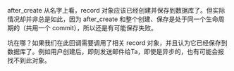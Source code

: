 after\_create 从名字上看，record 对象应该已经创建并保存到数据库了。但实际情况却并非总是如此，因为 after\_create 和整个创建、保存是处于同一个生命周期的（共用一个 commit），所以还是有可能保存失败。

坑在哪？如果我们在此回调需要调用了相关 record 对象，并且认为它已经保存到数据库了。例如用户创建后，即刻发送邮件给Ta，即使是异步的，也有可能会报找不到此对象。







